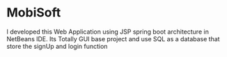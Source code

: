# MobiSoft
I developed this Web Application using JSP spring boot architecture in NetBeans IDE. Its Totally GUI base project and use SQL as a database  that store the signUp and login function
